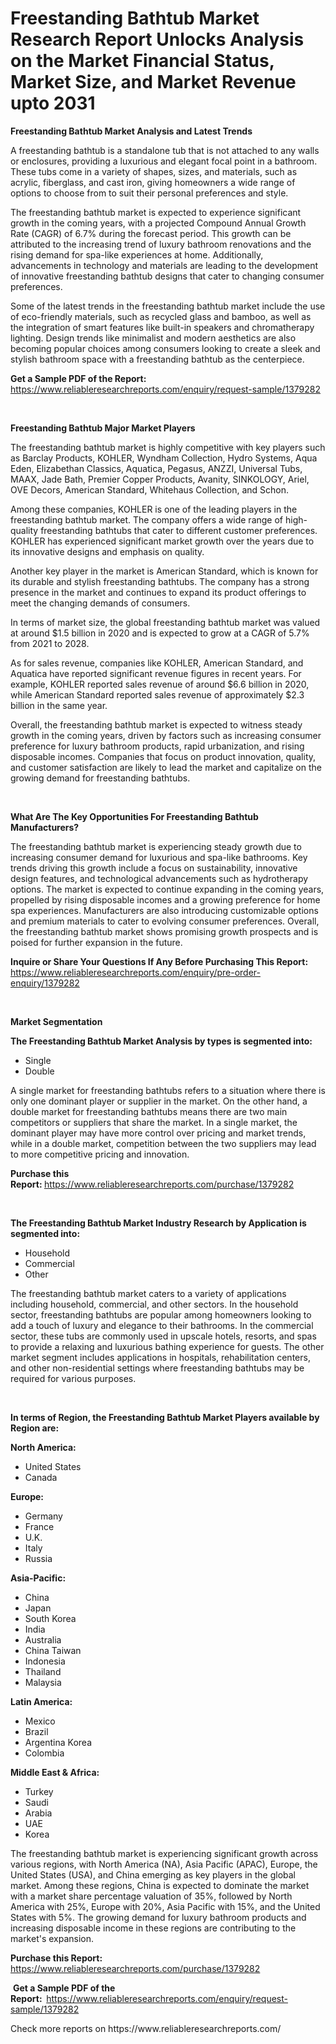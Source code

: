 <p><h1>Freestanding Bathtub Market Research Report Unlocks Analysis on the Market Financial Status, Market Size, and Market Revenue upto 2031</h1></p><p><strong>Freestanding Bathtub Market Analysis and Latest Trends</strong></p>
<p><p>A freestanding bathtub is a standalone tub that is not attached to any walls or enclosures, providing a luxurious and elegant focal point in a bathroom. These tubs come in a variety of shapes, sizes, and materials, such as acrylic, fiberglass, and cast iron, giving homeowners a wide range of options to choose from to suit their personal preferences and style.</p><p>The freestanding bathtub market is expected to experience significant growth in the coming years, with a projected Compound Annual Growth Rate (CAGR) of 6.7% during the forecast period. This growth can be attributed to the increasing trend of luxury bathroom renovations and the rising demand for spa-like experiences at home. Additionally, advancements in technology and materials are leading to the development of innovative freestanding bathtub designs that cater to changing consumer preferences.</p><p>Some of the latest trends in the freestanding bathtub market include the use of eco-friendly materials, such as recycled glass and bamboo, as well as the integration of smart features like built-in speakers and chromatherapy lighting. Design trends like minimalist and modern aesthetics are also becoming popular choices among consumers looking to create a sleek and stylish bathroom space with a freestanding bathtub as the centerpiece.</p></p>
<p><strong>Get a Sample PDF of the Report:&nbsp;</strong> <a href="https://www.reliableresearchreports.com/enquiry/request-sample/1379282">https://www.reliableresearchreports.com/enquiry/request-sample/1379282</a></p>
<p>&nbsp;</p>
<p><strong>Freestanding Bathtub Major Market Players</strong></p>
<p><p>The freestanding bathtub market is highly competitive with key players such as Barclay Products, KOHLER, Wyndham Collection, Hydro Systems, Aqua Eden, Elizabethan Classics, Aquatica, Pegasus, ANZZI, Universal Tubs, MAAX, Jade Bath, Premier Copper Products, Avanity, SINKOLOGY, Ariel, OVE Decors, American Standard, Whitehaus Collection, and Schon.</p><p>Among these companies, KOHLER is one of the leading players in the freestanding bathtub market. The company offers a wide range of high-quality freestanding bathtubs that cater to different customer preferences. KOHLER has experienced significant market growth over the years due to its innovative designs and emphasis on quality.</p><p>Another key player in the market is American Standard, which is known for its durable and stylish freestanding bathtubs. The company has a strong presence in the market and continues to expand its product offerings to meet the changing demands of consumers.</p><p>In terms of market size, the global freestanding bathtub market was valued at around $1.5 billion in 2020 and is expected to grow at a CAGR of 5.7% from 2021 to 2028.</p><p>As for sales revenue, companies like KOHLER, American Standard, and Aquatica have reported significant revenue figures in recent years. For example, KOHLER reported sales revenue of around $6.6 billion in 2020, while American Standard reported sales revenue of approximately $2.3 billion in the same year.</p><p>Overall, the freestanding bathtub market is expected to witness steady growth in the coming years, driven by factors such as increasing consumer preference for luxury bathroom products, rapid urbanization, and rising disposable incomes. Companies that focus on product innovation, quality, and customer satisfaction are likely to lead the market and capitalize on the growing demand for freestanding bathtubs.</p></p>
<p>&nbsp;</p>
<p><strong>What Are The Key Opportunities For Freestanding Bathtub Manufacturers?</strong></p>
<p><p>The freestanding bathtub market is experiencing steady growth due to increasing consumer demand for luxurious and spa-like bathrooms. Key trends driving this growth include a focus on sustainability, innovative design features, and technological advancements such as hydrotherapy options. The market is expected to continue expanding in the coming years, propelled by rising disposable incomes and a growing preference for home spa experiences. Manufacturers are also introducing customizable options and premium materials to cater to evolving consumer preferences. Overall, the freestanding bathtub market shows promising growth prospects and is poised for further expansion in the future.</p></p>
<p><strong>Inquire or Share Your Questions If Any Before Purchasing This Report:</strong> <a href="https://www.reliableresearchreports.com/enquiry/pre-order-enquiry/1379282">https://www.reliableresearchreports.com/enquiry/pre-order-enquiry/1379282</a></p>
<p>&nbsp;</p>
<p><strong>Market Segmentation</strong></p>
<p><strong>The Freestanding Bathtub Market Analysis by types is segmented into:</strong></p>
<p><ul><li>Single</li><li>Double</li></ul></p>
<p><p>A single market for freestanding bathtubs refers to a situation where there is only one dominant player or supplier in the market. On the other hand, a double market for freestanding bathtubs means there are two main competitors or suppliers that share the market. In a single market, the dominant player may have more control over pricing and market trends, while in a double market, competition between the two suppliers may lead to more competitive pricing and innovation.</p></p>
<p><strong>Purchase this Report:&nbsp;</strong><a href="https://www.reliableresearchreports.com/purchase/1379282">https://www.reliableresearchreports.com/purchase/1379282</a></p>
<p>&nbsp;</p>
<p><strong>The Freestanding Bathtub Market Industry Research by Application is segmented into:</strong></p>
<p><ul><li>Household</li><li>Commercial</li><li>Other</li></ul></p>
<p><p>The freestanding bathtub market caters to a variety of applications including household, commercial, and other sectors. In the household sector, freestanding bathtubs are popular among homeowners looking to add a touch of luxury and elegance to their bathrooms. In the commercial sector, these tubs are commonly used in upscale hotels, resorts, and spas to provide a relaxing and luxurious bathing experience for guests. The other market segment includes applications in hospitals, rehabilitation centers, and other non-residential settings where freestanding bathtubs may be required for various purposes.</p></p>
<p>&nbsp;</p>
<p><strong>In terms of Region, the Freestanding Bathtub Market Players available by Region are:</strong></p>
<p>
    <p> <strong> North America: </strong>
        <ul>
            <li>United States</li>
            <li>Canada</li>
        </ul>
        </p> 
    <p> <strong> Europe: </strong>
        <ul>
            <li>Germany</li>
            <li>France</li>
            <li>U.K.</li>
            <li>Italy</li>
            <li>Russia</li>
        </ul>
        </p> 
    <p> <strong> Asia-Pacific: </strong>
        <ul>
            <li>China</li>
            <li>Japan</li>
            <li>South Korea</li>
            <li>India</li>
            <li>Australia</li>
            <li>China Taiwan</li>
            <li>Indonesia</li>
            <li>Thailand</li>
            <li>Malaysia</li>
        </ul>
        </p> 
    <p> <strong> Latin America: </strong>
        <ul>
            <li>Mexico</li>
            <li>Brazil</li>
            <li>Argentina Korea</li>
            <li>Colombia</li>
        </ul>
        </p> 
    <p> <strong> Middle East & Africa: </strong>
        <ul>
            <li>Turkey</li>
            <li>Saudi</li>
            <li>Arabia</li>
            <li>UAE</li>
            <li>Korea</li>
        </ul>
    </p>
    </p>
<p><p>The freestanding bathtub market is experiencing significant growth across various regions, with North America (NA), Asia Pacific (APAC), Europe, the United States (USA), and China emerging as key players in the global market. Among these regions, China is expected to dominate the market with a market share percentage valuation of 35%, followed by North America with 25%, Europe with 20%, Asia Pacific with 15%, and the United States with 5%. The growing demand for luxury bathroom products and increasing disposable income in these regions are contributing to the market's expansion.</p></p>
<p><strong>Purchase this Report: </strong><a href="https://www.reliableresearchreports.com/purchase/1379282">https://www.reliableresearchreports.com/purchase/1379282</a></p>
<p>&nbsp;<strong>Get a Sample PDF of the Report:&nbsp;&nbsp;</strong><a href="https://www.reliableresearchreports.com/enquiry/request-sample/1379282">https://www.reliableresearchreports.com/enquiry/request-sample/1379282</a></p>
<p><strong></strong></p>
<p>Check more reports on https://www.reliableresearchreports.com/</p>